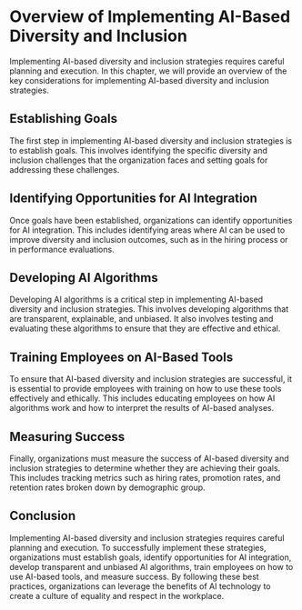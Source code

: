 Overview of Implementing AI-Based Diversity and Inclusion
======================================================================================================================

Implementing AI-based diversity and inclusion strategies requires careful planning and execution. In this chapter, we will provide an overview of the key considerations for implementing AI-based diversity and inclusion strategies.

Establishing Goals
------------------

The first step in implementing AI-based diversity and inclusion strategies is to establish goals. This involves identifying the specific diversity and inclusion challenges that the organization faces and setting goals for addressing these challenges.

Identifying Opportunities for AI Integration
--------------------------------------------

Once goals have been established, organizations can identify opportunities for AI integration. This includes identifying areas where AI can be used to improve diversity and inclusion outcomes, such as in the hiring process or in performance evaluations.

Developing AI Algorithms
------------------------

Developing AI algorithms is a critical step in implementing AI-based diversity and inclusion strategies. This involves developing algorithms that are transparent, explainable, and unbiased. It also involves testing and evaluating these algorithms to ensure that they are effective and ethical.

Training Employees on AI-Based Tools
------------------------------------

To ensure that AI-based diversity and inclusion strategies are successful, it is essential to provide employees with training on how to use these tools effectively and ethically. This includes educating employees on how AI algorithms work and how to interpret the results of AI-based analyses.

Measuring Success
-----------------

Finally, organizations must measure the success of AI-based diversity and inclusion strategies to determine whether they are achieving their goals. This includes tracking metrics such as hiring rates, promotion rates, and retention rates broken down by demographic group.

Conclusion
----------

Implementing AI-based diversity and inclusion strategies requires careful planning and execution. To successfully implement these strategies, organizations must establish goals, identify opportunities for AI integration, develop transparent and unbiased AI algorithms, train employees on how to use AI-based tools, and measure success. By following these best practices, organizations can leverage the benefits of AI technology to create a culture of equality and respect in the workplace.
